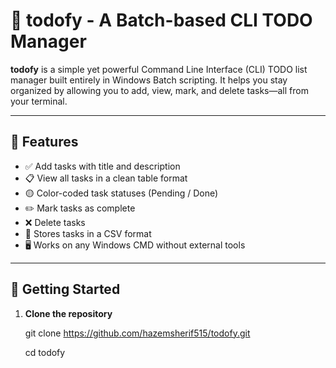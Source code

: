 # 📝 todofy - A Batch-based CLI TODO Manager

**todofy** is a simple yet powerful Command Line Interface (CLI) TODO list manager built entirely in Windows Batch scripting. It helps you stay organized by allowing you to add, view, mark, and delete tasks—all from your terminal.

---

## 📌 Features

- ✅ Add tasks with title and description
- 📋 View all tasks in a clean table format
- 🟡 Color-coded task statuses (Pending / Done)
- ✏️ Mark tasks as complete
- ❌ Delete tasks
- 💾 Stores tasks in a CSV format
- 🖥️ Works on any Windows CMD without external tools

---

## 🚀 Getting Started

1. **Clone the repository**
   
   git clone https://github.com/hazemsherif515/todofy.git
   
   cd todofy
